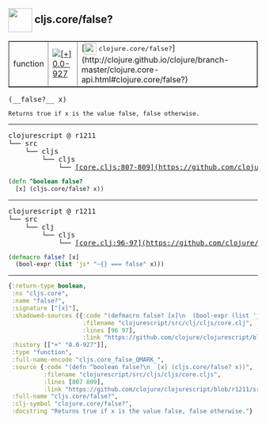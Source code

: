 ## <img width="48px" valign="middle" src="http://i.imgur.com/Hi20huC.png"> cljs.core/false?

 <table border="1">
<tr>
<td>function</td>
<td><a href="https://github.com/cljsinfo/api-refs/tree/0.0-927"><img valign="middle" alt="[+] 0.0-927" src="https://img.shields.io/badge/+-0.0--927-lightgrey.svg"></a> </td>
<td>
[<img height="24px" valign="middle" src="http://i.imgur.com/1GjPKvB.png"> <samp>clojure.core/false?</samp>](http://clojure.github.io/clojure/branch-master/clojure.core-api.html#clojure.core/false?)
</td>
</tr>
</table>

 <samp>
(__false?__ x)<br>
</samp>

```
Returns true if x is the value false, false otherwise.
```

---

 <pre>
clojurescript @ r1211
└── src
    └── cljs
        └── cljs
            └── <ins>[core.cljs:807-809](https://github.com/clojure/clojurescript/blob/r1211/src/cljs/cljs/core.cljs#L807-L809)</ins>
</pre>

```clj
(defn ^boolean false?
  [x] (cljs.core/false? x))
```


---

 <pre>
clojurescript @ r1211
└── src
    └── clj
        └── cljs
            └── <ins>[core.clj:96-97](https://github.com/clojure/clojurescript/blob/r1211/src/clj/cljs/core.clj#L96-L97)</ins>
</pre>

```clj
(defmacro false? [x]
  (bool-expr (list 'js* "~{} === false" x)))
```

---

```clj
{:return-type boolean,
 :ns "cljs.core",
 :name "false?",
 :signature ["[x]"],
 :shadowed-sources ({:code "(defmacro false? [x]\n  (bool-expr (list 'js* \"~{} === false\" x)))",
                     :filename "clojurescript/src/clj/cljs/core.clj",
                     :lines [96 97],
                     :link "https://github.com/clojure/clojurescript/blob/r1211/src/clj/cljs/core.clj#L96-L97"}),
 :history [["+" "0.0-927"]],
 :type "function",
 :full-name-encode "cljs.core_false_QMARK_",
 :source {:code "(defn ^boolean false?\n  [x] (cljs.core/false? x))",
          :filename "clojurescript/src/cljs/cljs/core.cljs",
          :lines [807 809],
          :link "https://github.com/clojure/clojurescript/blob/r1211/src/cljs/cljs/core.cljs#L807-L809"},
 :full-name "cljs.core/false?",
 :clj-symbol "clojure.core/false?",
 :docstring "Returns true if x is the value false, false otherwise."}

```
